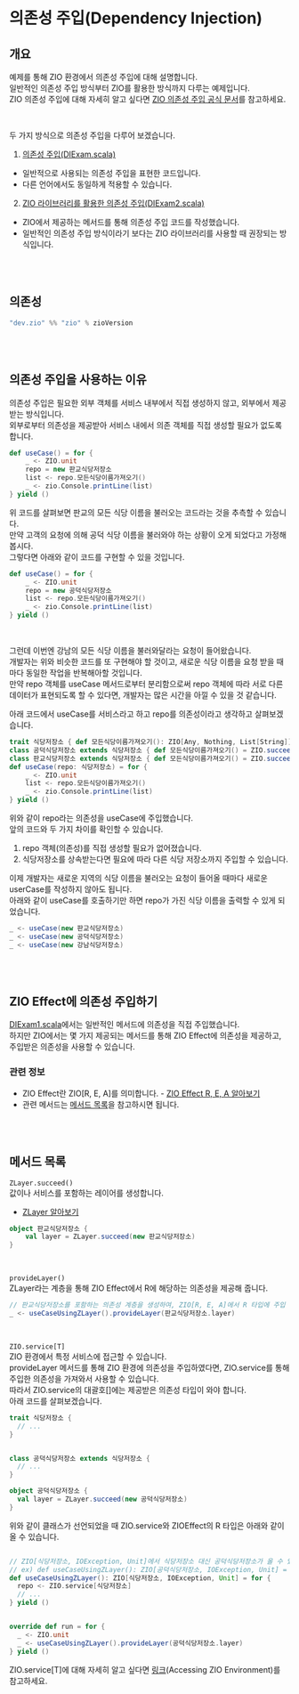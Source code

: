 # 의존성 주입(Dependency Injection)

## 개요
예제를 통해 ZIO 환경에서 의존성 주입에 대해 설명합니다.  
일반적인 의존성 주입 방식부터 ZIO를 활용한 방식까지 다루는 예제입니다.  
ZIO 의존성 주입에 대해 자세히 알고 싶다면 [ZIO 의존성 주입 공식 문서](https://zio.dev/reference/di/)를 참고하세요.

<br/>

두 가지 방식으로 의존성 주입을 다루어 보겠습니다.
1. [의존성 주입(DIExam.scala)](https://github.com/SHSongs/working-scala/blob/main/dependency-injection/src/main/scala/DiTest1.scala)
- 일반적으로 사용되는 의존성 주입을 표현한 코드입니다.
- 다른 언어에서도 동일하게 적용할 수 있습니다.
2. [ZIO 라이브러리를 활용한 의존성 주입(DIExam2.scala)](https://github.com/SHSongs/working-scala/blob/main/dependency-injection/src/main/scala/DiTest2.scala)
- ZIO에서 제공하는 메서드를 통해 의존성 주입 코드를 작성했습니다.
- 일반적인 의존성 주입 방식이라기 보다는 ZIO 라이브러리를 사용할 때 권장되는 방식입니다.



<br/><br/>

## 의존성
```scala
"dev.zio" %% "zio" % zioVersion
```



<br/><br/>

## 의존성 주입을 사용하는 이유
의존성 주입은 필요한 외부 객체를 서비스 내부에서 직접 생성하지 않고, 외부에서 제공받는 방식입니다.  
외부로부터 의존성을 제공받아 서비스 내에서 의존 객체를 직접 생성할 필요가 없도록 합니다.
```scala
def useCase() = for {
	_ <- ZIO.unit
	repo = new 판교식당저장소
	list <- repo.모든식당이름가져오기()
	_ <- zio.Console.printLine(list) 
} yield ()
```
위 코드를 살펴보면 판교의 모든 식당 이름을 불러오는 코드라는 것을 추측할 수 있습니다.  
만약 고객의 요청에 의해 공덕 식당 이름을 불러와야 하는 상황이 오게 되었다고 가정해 봅시다.  
그렇다면 아래와 같이 코드를 구현할 수 있을 것입니다.
```scala
def useCase() = for {
	_ <- ZIO.unit
	repo = new 공덕식당저장소
	list <- repo.모든식당이름가져오기()
	_ <- zio.Console.printLine(list) 
} yield ()
```
<br/>

그런데 이번엔 강남의 모든 식당 이름을 불러와달라는 요청이 들어왔습니다.  
개발자는 위와 비슷한 코드를 또 구현해야 할 것이고, 새로운 식당 이름을 요청 받을 때마다 동일한 작업을 반복해아할 것입니다.  
만약 repo 객체를 useCase 메서드로부터 분리함으로써 repo 객체에 따라 서로 다른 데이터가 표현되도록 할 수 있다면, 개발자는 많은 시간을 아낄 수 있을 것 같습니다.  

아래 코드에서 useCase를 서비스라고 하고 repo를 의존성이라고 생각하고 살펴보겠습니다.
```scala
trait 식당저장소 { def 모든식당이름가져오기(): ZIO[Any, Nothing, List[String]] }
class 공덕식당저장소 extends 식당저장소 { def 모든식당이름가져오기() = ZIO.succeed(List("식당1", "식당2")) }
class 판교식당저장소 extends 식당저장소 { def 모든식당이름가져오기() = ZIO.succeed(List("식당3", "식당4")) }
def useCase(repo: 식당저장소) = for {
	_ <- ZIO.unit
	list <- repo.모든식당이름가져오기()
	_ <- zio.Console.printLine(list)
} yield ()
```
위와 같이 repo라는 의존성을 useCase에 주입했습니다.  
앞의 코드와 두 가지 차이를 확인할 수 있습니다.  
1. repo 객체(의존성)를 직접 생성할 필요가 없어졌습니다.  
2. 식당저장소를 상속받는다면 필요에 따라 다른 식당 저장소까지 주입할 수 있습니다.

이제 개발자는 새로운 지역의 식당 이름을 불러오는 요청이 들어올 때마다 새로운 userCase를 작성하지 않아도 됩니다.  
아래와 같이 useCase를 호출하기만 하면 repo가 가진 식당 이름을 출력할 수 있게 되었습니다.  
```scala
_ <- useCase(new 판교식당저장소)
_ <- useCase(new 공덕식당저장소)
_ <- useCase(new 강남식당저장소)
```



<br/><br/>

## ZIO Effect에 의존성 주입하기
[DIExam1.scala](https://github.com/SHSongs/working-scala/blob/main/dependency-injection/src/main/scala/DiTest1.scala)에서는 일반적인 메서드에 의존성을 직접 주입했습니다.  
하지만 ZIO에서는 몇 가지 제공되는 메서드를 통해 ZIO Effect에 의존성을 제공하고, 주입받은 의존성을 사용할 수 있습니다.

### 관련 정보
- ZIO Effect란 ZIO[R, E, A]를 의미합니다. - [ZIO Effect R, E, A 알아보기](https://zio.dev/reference/core/zio/)
- 관련 메서드는 [메서드 목록](#메서드-목록)을 참고하시면 됩니다.



<br/><br/>

## 메서드 목록
`ZLayer.succeed()`  
값이나 서비스를 포함하는 레이어를 생성합니다.
- [ZLayer 알아보기](https://zio.dev/reference/contextual/zlayer/)

```scala
object 판교식당저장소 {
    val layer = ZLayer.succeed(new 판교식당저장소)
}
```
<br/>

`provideLayer()`  
ZLayer라는 계층을 통해 ZIO Effect에서 R에 해당하는 의존성을 제공해 줍니다.

```scala
// 판교식당저장소를 포함하는 의존성 계층을 생성하여, ZIO[R, E, A]에서 R 타입에 주입
_ <- useCaseUsingZLayer().provideLayer(판교식당저장소.layer) 
```
<br/>

`ZIO.service[T]`  
ZIO 환경에서 특정 서비스에 접근할 수 있습니다.  
provideLayer 메서드를 통해 ZIO 환경에 의존성을 주입하였다면, ZIO.service를 통해 주입한 의존성을 가져와서 사용할 수 있습니다.    
따라서 ZIO.service의 대괄호[]에는 제공받은 의존성 타입이 와야 합니다.    
아래 코드를 살펴보겠습니다.

```scala
trait 식당저장소 {
  // ...
}


class 공덕식당저장소 extends 식당저장소 {
  // ...
}

object 공덕식당저장소 {
  val layer = ZLayer.succeed(new 공덕식당저장소)
}
```
위와 같이 클래스가 선언되었을 때 ZIO.service와 ZIOEffect의 R 타입은 아래와 같이 올 수 있습니다.
```scala

// ZIO[식당저장소, IOException, Unit]에서 식당저장소 대신 공덕식당저장소가 올 수 있습니다.
// ex) def useCaseUsingZLayer(): ZIO[공덕식당저장소, IOException, Unit] = for { ... }
def useCaseUsingZLayer(): ZIO[식당저장소, IOException, Unit] = for {
  repo <- ZIO.service[식당저장소]
  // ...
} yield ()


override def run = for {  
  _ <- ZIO.unit
  _ <- useCaseUsingZLayer().provideLayer(공덕식당저장소.layer)
} yield ()
```

ZIO.service[T]에 대해 자세히 알고 싶다면 [링크](https://zio.dev/reference/contextual/#accessing-zio-environment)(Accessing ZIO Environment)를 참고하세요.
